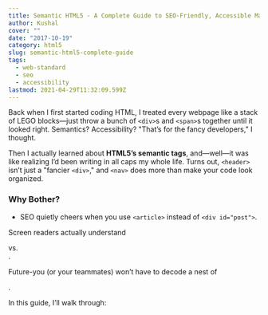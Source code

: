 ```yaml
---
title: Semantic HTML5 - A Complete Guide to SEO-Friendly, Accessible Markup
author: Kushal
cover: ""
date: "2017-10-19"
category: html5
slug: semantic-html5-complete-guide
tags:
  - web-standard
  - seo
  - accessibility
lastmod: 2021-04-29T11:32:09.599Z
---
```


Back when I first started coding HTML, I treated every webpage like a stack of LEGO blocks—just throw a bunch of `<div>`s and `<span>`s together until it looked right. Semantics? Accessibility? "That’s for the fancy developers," I thought.  
  
Then I actually learned about **HTML5’s semantic tags**, and—well—it was like realizing I’d been writing in all caps my whole life. Turns out, `<header>` isn’t just a "fancier `<div>`," and `<nav>` does more than make your code look organized.  
  
### Why Bother?  
* SEO quietly cheers when you use `<article>` instead of `<div id="post">`.  
  
Screen readers actually understand <main> vs. <div class="content">.  
  
Future-you (or your teammates) won’t have to decode a nest of <div class="wrapper-inner-wrapper">.  
  
In this guide, I’ll walk through:

<!--stackedit_data:
eyJoaXN0b3J5IjpbNDkyMzAyOTMyLDIwNjYzNTg5NTUsLTY2OT
I0MDA2NywxMDQxOTM5ODU5LDE0OTA5MjI5NTAsMTE2MTU0MDk4
NiwxNzk2NzAwNzEzLDQ0MTk4NjM1MCwtMTk5ODUxNzM3MF19
-->